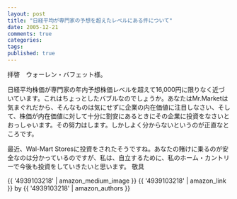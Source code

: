 ```yaml
---
layout: post
title: "日経平均が専門家の予想を超えたレベルにある件について"
date: 2005-12-21
comments: true
categories:
tags:
published: true
---
```



拝啓　ウォーレン・バフェット様。

日経平均株価が専門家の年内予想株価レベルを超えて16,000円に限りなく近づいています。これはちょっとしたバブルなのでしょうか。あなたはMr.Marketは気まぐれだから、そんなものは気にせずに企業の内在価値に注目しなさい、そして、株価が内在価値に対して十分に割安にあるときにその企業に投資をなさいとおっしゃいます。その努力はします。しかしよく分からないというのが正直なところです。

最近、Wal-Mart Storesに投資をされたそうですね。あなたの賭けに乗るのが安全なのは分かっているのですが、私は、自立するために、私のホーム・カントリーで今後も投資をしていきたいと思います。
敬具

{{ '4939103218' | amazon_medium_image }}
{{ '4939103218' | amazon_link }} by {{ '4939103218' | amazon_authors }}
